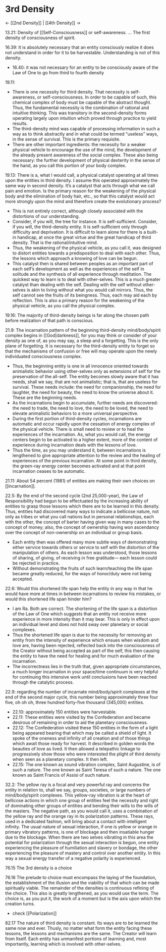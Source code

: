 # 3rd Density
<- [[2nd Density]] | [[4th Density]] ->

13.21: Density of [[Self-Consciousness]] or self-awareness. ... The first density of consciousness of spirit.

16.39: It is absolutely necessary that an entity consciously realize it does not understand in order for it to be harvestable. Understanding is not of this density.
- 16.40: it was not necessary for an entity to be consciously aware of the Law of One to go from third to fourth density

19.11: 
- There is one necessity for third density. That necessity is self-awareness, or self-consciousness. In order to be capable of such, this chemical complex of body must be capable of the abstract thought. Thus, the fundamental necessity is the combination of rational and intuitive thinking. This was transitory in the second-density forms operating largely upon intuition which proved through practice to yield results.
- The third-density mind was capable of processing information in such a way as to think abstractly and in what could be termed “useless” ways, in the sense of survival. This is the primary requisite.
- There are other important ingredients: the necessity for a weaker physical vehicle to encourage the use of the mind, the development of the already present awareness of the social complex. These also being necessary: the further development of physical dexterity in the sense of the hand, as you call this portion of your body complex.

19.13: There is a, what I would call, a physical catalyst operating at all times upon the entities in third density. I assume this operated approximately the same way in second density. It’s a catalyst that acts through what we call pain and emotion. Is the primary reason for the weakening of the physical body and the elimination of body hair, etc., so that this catalyst would act more strongly upon the mind and therefore create the evolutionary process?
- This is not entirely correct, although closely associated with the distortions of our understanding.
- Consider, if you will, the tree for instance. It is self-sufficient. Consider, if you will, the third-density entity. It is self-sufficient only through difficulty and deprivation. It is difficult to learn alone for there is a built-in handicap, at once the great virtue and the great handicap of third density. That is the rational/intuitive mind.
- Thus, the weakening of the physical vehicle, as you call it, was designed to distort entities towards a predisposition to deal with each other. Thus, the lessons which approach a knowing of love can be begun.
- This catalyst then is shared between peoples as an important part of each self’s development as well as the experiences of the self in solitude and the synthesis of all experience through meditation. The quickest way to learn is to deal with other-selves. This is a much greater catalyst than dealing with the self. Dealing with the self without other-selves is akin to living without what you would call mirrors. Thus, the self cannot see the fruits of its beingness. Thus, each may aid each by reflection. This is also a primary reason for the weakening of the physical vehicle, as you call the physical complex.

19.16: The majority of third-density beings is far along the chosen path before realization of that path is conscious.

21.9: The incarnation pattern of the beginning third-density mind/body/spirit complex begins in [[God|darkness]], for you may think or consider of your density as one of, as you may say, a sleep and a forgetting. This is the only plane of forgetting. It is necessary for the third-density entity to forget so that the mechanisms of confusion or free will may operate upon the newly individuated consciousness complex.
- Thus, the beginning entity is one in all innocence oriented towards animalistic behavior using other-selves only as extensions of self for the preservation of the all-self. The entity becomes slowly aware that it has needs, shall we say, that are not animalistic; that is, that are useless for survival. These needs include: the need for companionship, the need for laughter, the need for beauty, the need to know the universe about it. These are the beginning needs.
- As the incarnations begin to accumulate, further needs are discovered: the need to trade, the need to love, the need to be loved, the need to elevate animalistic behaviors to a more universal perspective.
- During the first portion of third-density cycles, incarnations are automatic and occur rapidly upon the cessation of energy complex of the physical vehicle. There is small need to review or to heal the experiences of the incarnation. As, what you would call, the energy centers begin to be activated to a higher extent, more of the content of experience during incarnation deals with the lessons of love.
- Thus the time, as you may understand it, between incarnations is lengthened to give appropriate attention to the review and the healing of experiences of the previous incarnation. At some point in third density, the green-ray energy center becomes activated and at that point incarnation ceases to be automatic.

21.11: About 54 percent (1981) of entities are making their own choices on [[incarnation]].

22.5: By the end of the second cycle (2nd 25,000-year), the Law of Responsibility had begun to be effectuated by the increasing ability of entities to grasp those lessons which there are to be learned in this density. Thus, entities had discovered many ways to indicate a bellicose nature, not only as tribes or what you call nations but in personal relationships, each with the other, the concept of barter having given way in many cases to the concept of money; also, the concept of ownership having won ascendancy over the concept of non-ownership on an individual or group basis.
- Each entity then was offered many more subtle ways of demonstrating either service towards others or service to self with the distortion of the manipulation of others. As each lesson was understood, those lessons of sharing, of giving, of receiving in free gratitude— each lesson could be rejected in practice.
- Without demonstrating the fruits of such learn/teaching the life span became greatly reduced, for the ways of honor/duty were not being accepted.

22.6: Would this shortened life span help the entity in any way in that he would have more at times in between incarnations to review his mistakes, or would this shortened life span hinder him?
- I am Ra. Both are correct. The shortening of the life span is a distortion of the Law of One which suggests that an entity not receive more experience in more intensity than it may bear. This is only in effect upon an individual level and does not hold sway over planetary or social complexes.
- Thus the shortened life span is due to the necessity for removing an entity from the intensity of experience which ensues when wisdom and love are, having been rejected, reflected back into the consciousness of the Creator without being accepted as part of the self, this then causing the entity to have the need for healing and for much evaluation of the incarnation.
- The incorrectness lies in the truth that, given appropriate circumstances, a much longer incarnation in your space/time continuum is very helpful for continuing this intensive work until conclusions have been reached through the catalytic process.

22.9: regarding the number of incarnate mind/body/spirit complexes at the end of the second major cycle, this number being approximately three four five, oh oh oh, three hundred forty-five thousand (345,000) entities.
- 22.10: approximately 150 entities were harvestable.
- 22.11: These entities were visited by the Confederation and became desirous of remaining in order to aid the planetary consciousness.
- 22.12: The Confederation visited these 150 entities in the form of a light being appeared bearing that which may be called a shield of light. It spoke of the oneness and infinity of all creation and of those things which await those ready for harvest. It described in golden words the beauties of love as lived. It then allowed a telepathic linkage to progressively show those who were interested the plight of third density when seen as a planetary complex. It then left.
- 22.15: The one known as sound vibration complex, Saint Augustine, is of such a nature. The one known as Saint Teresa of such a nature. The one known as Saint Francis of Assisi of such nature.

32.2: The yellow ray is a focal and very powerful ray and concerns the entity in relation to, shall we say, groups, societies, or large numbers of mind/body/spirit complexes. This yellow-ray vibration is at the heart of bellicose actions in which one group of entities feel the necessity and right of dominating other groups of entities and bending their wills to the wills of the masters. The negative path, as you would call it, uses a combination of the yellow ray and the orange ray in its polarization patterns. These rays, used in a dedicated fashion, will bring about a contact with intelligent infinity. The usual nature of sexual interaction, if one is yellow or orange in primary vibratory patterns, is one of blockage and then insatiable hunger due to the blockage. When there are two selves vibrating in this area the potential for polarization through the sexual interaction is begun, one entity experiencing the pleasure of humiliation and slavery or bondage, the other experiencing the pleasure of mastery and control over another entity. In this way a sexual energy transfer of a negative polarity is experienced.

76.15 The 3rd density is a choice 

76.16 The prelude to choice must encompass the laying of the foundation, the establishment of the illusion and the viability of that which can be made spiritually viable. The remainder of the densities is continuous refining of the choice. This also is greatly lengthened, as you would use the term. The choice is, as you put it, the work of a moment but is the axis upon which the creation turns.
- check [[Polarization]]

82.17 The nature of third density is constant. Its ways are to be learned the same now and ever. Thusly, no matter what form the entity facing these lessons, the lessons and mechanisms are the same. The Creator will learn from Itself. Each entity has unmanifest portions of learning and, most importantly, learning which is involved with other-selves.

